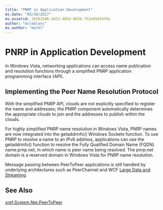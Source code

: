 ```yaml
---
title: "PNRP in Application Development"
ms.date: "03/30/2017"
ms.assetid: 265615d6-4423-4b5d-8626-752e456f4f4e
author: "mcleblanc"
ms.author: "markl"
---
```

# PNRP in Application Development
In Windows Vista, networking applications can access name publication and resolution functions through a simplified PNRP application programming interface (API).  
  
## Implementing the Peer Name Resolution Protocol  
 With the simplified PNRP API, clouds are not explicitly specified to register the name and addresses; the PNRP component automatically determines the appropriate clouds to join and the addresses to publish within the clouds.  
  
 For highly simplified PNRP name resolution in Windows Vista, PNRP names are now integrated into the getaddrinfo() Windows Sockets function. To use PNRP to resolve a name to an IPv6 address, applications can use the getaddrinfo() function to resolve the Fully Qualified Domain Name (FQDN) name.prnp.net, in which name is peer name being resolved. The pnrp.net domain is a reserved domain in Windows Vista for PNRP name resolution.  
  
 Message passing between PeerToPeer applications is still handled by underlying architectures such as PeerChannel and WCF [Large Data and Streaming](https://go.microsoft.com/fwlink/?LinkID=179652).  
  
## See Also  
 <xref:System.Net.PeerToPeer>
